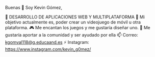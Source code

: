 Buenas 👋
Soy Kevin Gómez,

🔭 DESARROLLO DE APLICACIONES WEB Y MULTIPLATAFORMA
🌱 Mi objetivo actualmente es, poder crear un videojuego de móvil u otra plataforma.
🎮 Me encantan los juegos y me gustaría diseñar uno.
🤔 Me gustaría aportar a la comunidad y ser ayudado por ella
📫 Correo: kgomval118@g.educaand.es
⚡ Instagram: https://www.instagram.com/kevin_g0mez/
